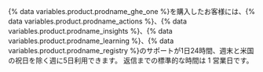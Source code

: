 {% data variables.product.prodname_ghe_one %}を購入したお客様には、{% data variables.product.prodname_actions %}、{% data variables.product.prodname_insights %}、{% data variables.product.prodname_learning %}、{% data variables.product.prodname_registry %}のサポートが1日24時間、週末と米国の祝日を除く週に5日利用できます。 返信までの標準的な時間は 1 営業日です。
